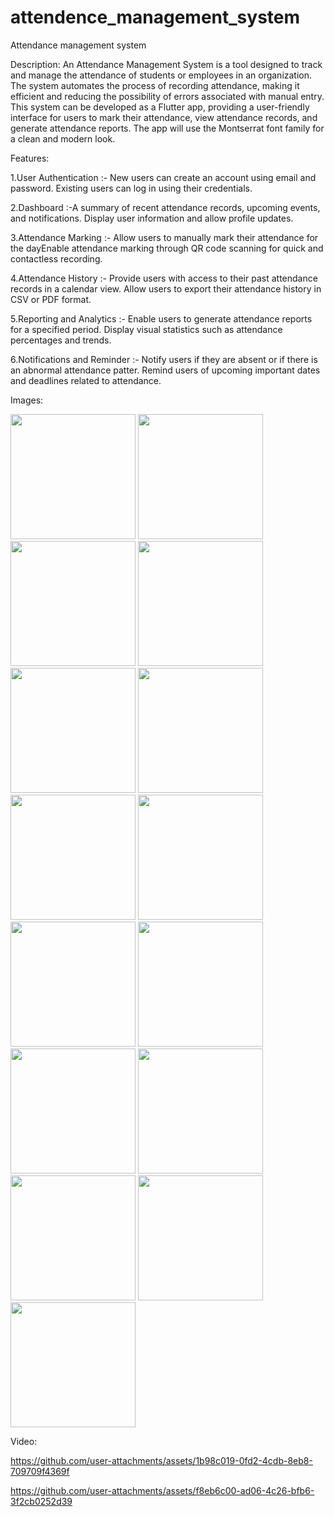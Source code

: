 # attendence_management_system
Attendance management system

Description:
An Attendance Management System is a tool designed to track and manage the attendance of students or employees in an organization. The system automates the process of recording attendance, making it efficient and reducing the possibility of errors associated with manual entry. This system can be developed as a Flutter app, providing a user-friendly interface for users to mark their attendance, view attendance records, and generate attendance reports. The app will use the Montserrat font family for a clean and modern look.

Features:

 1.User Authentication :- New users can create an account using email and password. Existing users can log in using their credentials.
 
 2.Dashboard :-A summary of recent attendance records, upcoming events, and notifications. Display user information and allow profile updates.
 
 3.Attendance Marking :- Allow users to manually mark their attendance for the dayEnable attendance marking through QR code scanning for quick and contactless recording.
 
 4.Attendance History :- Provide users with access to their past attendance records in a calendar view. Allow users to export their attendance history in CSV or PDF format.
 
 5.Reporting and Analytics :- Enable users to generate attendance reports for a specified period. Display visual statistics such as attendance percentages and trends.
 
 6.Notifications and Reminder :- Notify users if they are absent or if there is an abnormal attendance patter. Remind users of upcoming important dates and deadlines related to attendance.
 

Images:

<img src="https://github.com/user-attachments/assets/34af2a26-2821-4930-b456-2258a4ab27f3" height="200">
<img src="https://github.com/user-attachments/assets/8e4df5dc-0854-4eaf-ad54-3f828780720d" height="200">
<img src="https://github.com/user-attachments/assets/20d555b6-4197-4329-8012-693b66bb3da0" height="200">
<img src="https://github.com/user-attachments/assets/d1faf92e-a513-4d37-a9cc-80546e545d8d" height="200">
<img src="https://github.com/user-attachments/assets/df79e90c-2776-4466-908a-58c8e31c7162" height="200">
<img src="https://github.com/user-attachments/assets/9355998f-5f8b-4a8f-a7ad-d6a820c9cc44" height="200">
<img src="https://github.com/user-attachments/assets/6e3a272e-70a0-4d78-948e-3105360edcd4" height="200">
<img src="https://github.com/user-attachments/assets/dbcae323-4d7b-4fc3-a88d-03956d49f49a" height="200">
<img src="https://github.com/user-attachments/assets/b06182e7-a388-4643-867c-f2a555151266" height="200">
<img src="https://github.com/user-attachments/assets/e5fe4917-23b4-4c60-b392-598ef278ce68" height="200">
<img src="https://github.com/user-attachments/assets/8dff9401-cbf7-4645-8176-b415e90a22f4" height="200">
<img src="https://github.com/user-attachments/assets/9f61d40e-47a8-4f55-8750-d5545e8b9535" height="200">
<img src="https://github.com/user-attachments/assets/d2af4abc-a7c8-426f-84ad-658e16938dc0" height="200">
<img src="https://github.com/user-attachments/assets/c7c42787-463b-4588-b785-f04dfc9b5ab8" height="200">
<img src="https://github.com/user-attachments/assets/d46dab50-e3fd-44b2-bd94-0a370ac28838" height="200">

Video:

https://github.com/user-attachments/assets/1b98c019-0fd2-4cdb-8eb8-709709f4369f

https://github.com/user-attachments/assets/f8eb6c00-ad06-4c26-bfb6-3f2cb0252d39










